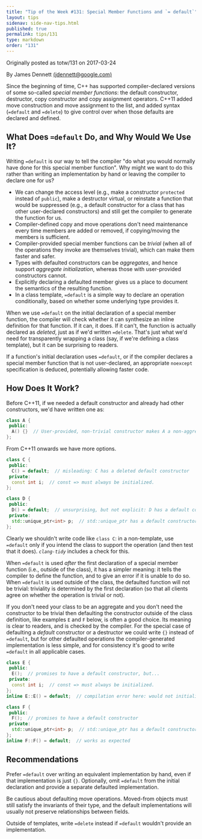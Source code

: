 ```yaml
---
title: "Tip of the Week #131: Special Member Functions and `= default`"
layout: tips
sidenav: side-nav-tips.html
published: true
permalink: tips/131
type: markdown
order: "131"
---
```


Originally posted as totw/131 on 2017-03-24

By James Dennett [(jdennett@google.com)](mailto:jdennett@google.com)

Since the beginning of time, C++ has supported compiler-declared versions of
some so-called *special member functions*: the default constructor, destructor,
copy constructor and copy assignment operators. C++11 added move construction
and move assignment to the list, and added syntax (`=default` and `=delete`) to
give control over when those defaults are declared and defined.

## What Does `=default` Do, and Why Would We Use It?

Writing `=default` is our way to tell the compiler "do what you would normally
have done for this special member function". Why might we want to do this
rather than writing an implementation by hand or leaving the compiler to
declare one for us?

*   We can change the access level (e.g., make a constructor `protected` instead
    of `public`), make a destructor virtual, or reinstate a function that would
    be suppressed (e.g., a default constructor for a class that has other
    user-declared constructors) and still get the compiler to generate the
    function for us.
*   Compiler-defined copy and move operations don't need maintenance every time
    members are added or removed, if copying/moving the members is sufficient.
*   Compiler-provided special member functions can be *trivial* (when all of the
    operations they invoke are themselves trivial), which can make them faster
    and safer.
*   Types with defaulted constructors can be *aggregates*, and hence support
    *aggregate initialization*, whereas those with user-provided constructors
    cannot.
*   Explicitly declaring a defaulted member gives us a place to document the
    semantics of the resulting function.
*   In a class template, `=default` is a simple way to declare an operation
    conditionally, based on whether some underlying type provides it.

When we use `=default` on the initial declaration of a special member function,
the compiler will check whether it can synthesize an inline definition for that
function. If it can, it does. If it can't, the function is actually declared as
*deleted*, just as if we'd written `=delete`. That's just what we'd need for
transparently wrapping a class (say, if we're defining a class template), but it
can be surprising to readers.

If a function's initial declaration uses `=default`, or if the compiler declares
a special member function that is not user-declared, an appropriate `noexcept`
specification is deduced, potentially allowing faster code.

## How Does It Work?

Before C++11, if we needed a default constructor and already had other
constructors, we'd have written one as:

```c++
class A {
 public:
  A() {}  // User-provided, non-trivial constructor makes A a non-aggregate.
};
```

From C++11 onwards we have more options.

```c++
class C {
 public:
  C() = default;  // misleading: C has a deleted default constructor
 private:
  const int i;  // const => must always be initialized.
};

class D {
 public:
  D() = default;  // unsurprising, but not explicit: D has a default constructor
 private:
  std::unique_ptr<int> p;  // std::unique_ptr has a default constructor
};
```

Clearly we shouldn't write code like `class C`: in a non-template, use
`=default` only if you intend the class to support the operation (and then test
that it does).  *`clang-tidy`* includes a check for this.

When `=default` is used *after* the first declaration of a special member
function (i.e., outside of the class), it has a simpler meaning: it tells the
compiler to define the function, and to give an error if it is unable to do so.
When `=default` is used outside of the class, the defaulted function will not be
trivial: triviality is determined by the first declaration (so that all clients
agree on whether the operation is trivial or not).

If you don't need your class to be an aggregate and you don't need the
constructor to be trivial then defaulting the constructor outside of the class
definition, like examples `E` and `F` below, is often a good choice.  Its meaning
is clear to readers, and is checked by the compiler.  For the special case of
defaulting a *default* constructor or a destructor we could write `{}` instead
of `=default`, but for other defaulted operations the compiler-generated
implementation is less simple, and for consistency it's good to write `=default`
in all applicable cases.

```c++
class E {
 public:
  E();  // promises to have a default constructor, but...
 private:
  const int i;  // const => must always be initialized.
};
inline E::E() = default;  // compilation error here: would not initialize `i`

class F {
 public:
  F();  // promises to have a default constructor
 private:
  std::unique_ptr<int> p;  // std::unique_ptr has a default constructor
};
inline F::F() = default;  // works as expected
```

## Recommendations

Prefer `=default` over writing an equivalent implementation by hand, even
if that implementation is just `{}`. Optionally, omit `=default` from the
initial declaration and provide a separate defaulted implementation.

Be cautious about defaulting move operations. Moved-from objects must still
satisfy the invariants of their type, and the default implementations will
usually not preserve relationships between fields.

Outside of templates, write `=delete` instead if `=default` wouldn't provide an
implementation.
